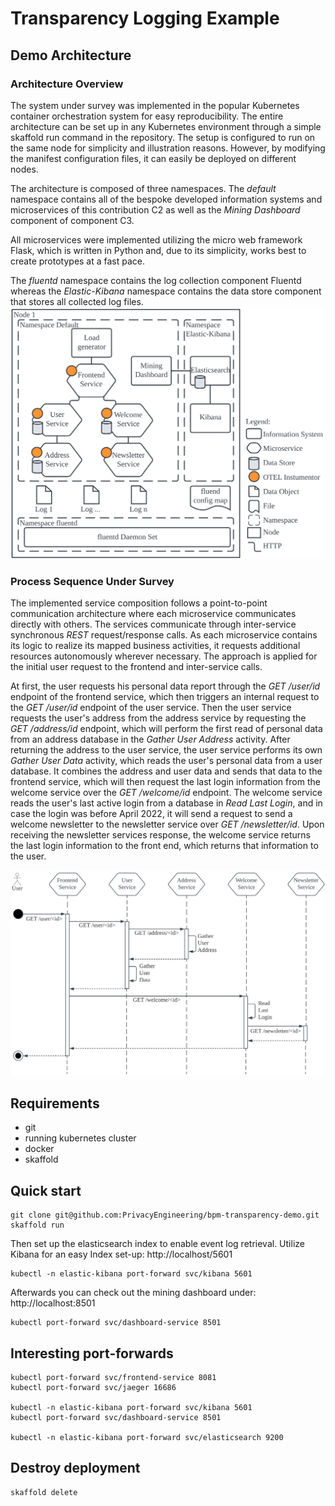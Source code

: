 # Transparency Logging Example

## Demo Architecture
### Architecture Overview
The system under survey was implemented in the popular Kubernetes container orchestration system for easy reproducibility.
The entire architecture can be set up in any Kubernetes environment through a simple skaffold run command in the repository. 
The setup is configured to run on the same node for simplicity and illustration reasons. 
However, by modifying the manifest configuration files, it can easily be deployed on different nodes.

The architecture is composed of three namespaces.
The *default* namespace contains all of the bespoke developed information systems and microservices of this contribution C2 as well as the *Mining Dashboard* component of component C3.

All microservices were implemented utilizing the micro web framework Flask, which is written in Python and, due to its simplicity, works best to create prototypes at a fast pace.

The *fluentd* namespace contains the log collection component Fluentd whereas the *Elastic-Kibana* namespace contains the data store component that stores all collected log files.
![Architecture Overview](./Microservice_Architecture.png)

### Process Sequence Under Survey
The implemented service composition follows a point-to-point communication architecture where each microservice communicates directly with others.
The services communicate through inter-service synchronous *REST* request/response calls.
As each microservice contains its logic to realize its mapped business activities, it requests additional resources autonomously wherever necessary.
The approach is applied for the initial user request to the frontend and inter-service calls.

At first, the user requests his personal data report through the *GET /user/id* endpoint of the frontend service, which then triggers an internal request to the *GET /user/id* endpoint of the user service.
Then the user service requests the user's address from the address service by requesting the *GET /address/id* endpoint, which will perform the first read of personal data from an address database in the *Gather User Address* activity.
After returning the address to the user service, the user service performs its own *Gather User Data* activity, which reads the user's personal data from a user database.
It combines the address and user data and sends that data to the frontend service, which will then request the last login information from the welcome service over the *GET /welcome/id* endpoint.
The welcome service reads the user's last active login from a database in *Read Last Login*, and in case the login was before April 2022, it will send a request to send a welcome newsletter to the newsletter service over *GET /newsletter/id*.
Upon receiving the newsletter services response, the welcome service returns the last login information to the front end, which returns that information to the user.

![Sequence Diagram](./Sequence_Diagram.png)
## Requirements

- git
- running kubernetes cluster
- docker
- skaffold

## Quick start

```
git clone git@github.com:PrivacyEngineering/bpm-transparency-demo.git
skaffold run
```

Then set up the elasticsearch index to enable event log retrieval.
Utilize Kibana for an easy Index set-up: http://localhost/5601
```
kubectl -n elastic-kibana port-forward svc/kibana 5601
```

Afterwards you can check out the mining dashboard under: http://localhost:8501
```
kubectl port-forward svc/dashboard-service 8501
```


## Interesting port-forwards
```
kubectl port-forward svc/frontend-service 8081
kubectl port-forward svc/jaeger 16686

kubectl -n elastic-kibana port-forward svc/kibana 5601
kubectl port-forward svc/dashboard-service 8501

kubectl -n elastic-kibana port-forward svc/elasticsearch 9200
```

## Destroy deployment
```
skaffold delete
```